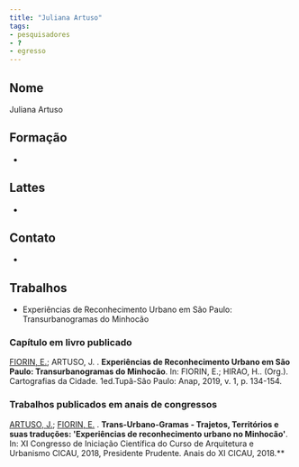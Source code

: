 ```yaml
---
title: "Juliana Artuso"
tags: 
- pesquisadores
- ?
- egresso
---
```


## Nome
Juliana Artuso

## Formação
-

## Lattes
-

## Contato
-

## Trabalhos
- Experiências de Reconhecimento Urbano em São Paulo: Transurbanogramas do Minhocão

### Capítulo em livro publicado

[FIORIN, E.](http://lattes.cnpq.br/5599203800231511); ARTUSO, J. . **Experiências de Reconhecimento Urbano em São Paulo: Transurbanogramas do Minhocão**. In: FIORIN, E.; HIRAO, H.. (Org.). Cartografias da Cidade. 1ed.Tupã-São Paulo: Anap, 2019, v. 1, p. 134-154.

### Trabalhos publicados em anais de congressos

[ARTUSO, J.](http://lattes.cnpq.br/9860093314995862); [FIORIN, E.](http://lattes.cnpq.br/5599203800231511) . **Trans-Urbano-Gramas - Trajetos, Territórios e suas traduções: 'Experiências de reconhecimento urbano no Minhocão'**. In: XI Congresso de Iniciação Científica do Curso de Arquitetura e Urbanismo CICAU, 2018, Presidente Prudente. Anais do XI CICAU, 2018.**